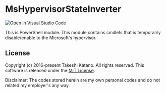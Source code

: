 # MsHypervisorStateInverter

[![Open in Visual Studio Code](https://open.vscode.dev/badges/open-in-vscode.svg)](https://open.vscode.dev/tksh164/MsHypervisorStateInverter)

This is PowerShell module. This module contains cmdlets that is temporarily disable/enable to the Microsoft's hypervisor.

## License

Copyright (c) 2016-present Takeshi Katano. All rights reserved. This software is released under the [MIT License](https://github.com/tksh164/MsHypervisorStateInverter/blob/master/LICENSE).

Disclaimer: The codes stored herein are my own personal codes and do not related my employer's any way.
